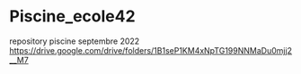 # Piscine_ecole42
repository piscine septembre 2022
https://drive.google.com/drive/folders/1B1seP1KM4xNpTG199NNMaDu0mjj2__M7



